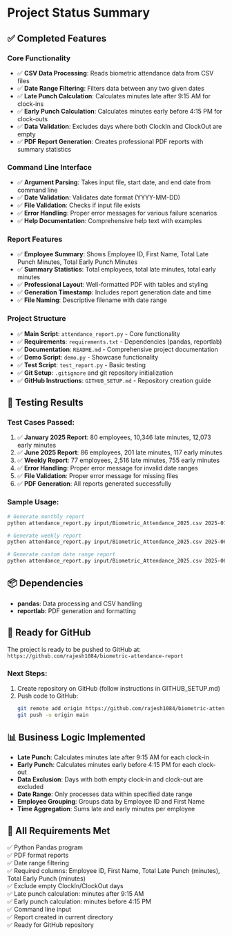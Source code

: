 # Project Status Summary

## ✅ Completed Features

### Core Functionality
- ✅ **CSV Data Processing**: Reads biometric attendance data from CSV files
- ✅ **Date Range Filtering**: Filters data between any two given dates
- ✅ **Late Punch Calculation**: Calculates minutes late after 9:15 AM for clock-ins
- ✅ **Early Punch Calculation**: Calculates minutes early before 4:15 PM for clock-outs
- ✅ **Data Validation**: Excludes days where both ClockIn and ClockOut are empty
- ✅ **PDF Report Generation**: Creates professional PDF reports with summary statistics

### Command Line Interface
- ✅ **Argument Parsing**: Takes input file, start date, and end date from command line
- ✅ **Date Validation**: Validates date format (YYYY-MM-DD)
- ✅ **File Validation**: Checks if input file exists
- ✅ **Error Handling**: Proper error messages for various failure scenarios
- ✅ **Help Documentation**: Comprehensive help text with examples

### Report Features
- ✅ **Employee Summary**: Shows Employee ID, First Name, Total Late Punch Minutes, Total Early Punch Minutes
- ✅ **Summary Statistics**: Total employees, total late minutes, total early minutes
- ✅ **Professional Layout**: Well-formatted PDF with tables and styling
- ✅ **Generation Timestamp**: Includes report generation date and time
- ✅ **File Naming**: Descriptive filename with date range

### Project Structure
- ✅ **Main Script**: `attendance_report.py` - Core functionality
- ✅ **Requirements**: `requirements.txt` - Dependencies (pandas, reportlab)
- ✅ **Documentation**: `README.md` - Comprehensive project documentation
- ✅ **Demo Script**: `demo.py` - Showcase functionality
- ✅ **Test Script**: `test_report.py` - Basic testing
- ✅ **Git Setup**: `.gitignore` and git repository initialization
- ✅ **GitHub Instructions**: `GITHUB_SETUP.md` - Repository creation guide

## 🧪 Testing Results

### Test Cases Passed:
1. ✅ **January 2025 Report**: 80 employees, 10,346 late minutes, 12,073 early minutes
2. ✅ **June 2025 Report**: 86 employees, 201 late minutes, 117 early minutes  
3. ✅ **Weekly Report**: 77 employees, 2,516 late minutes, 755 early minutes
4. ✅ **Error Handling**: Proper error message for invalid date ranges
5. ✅ **File Validation**: Proper error message for missing files
6. ✅ **PDF Generation**: All reports generated successfully

### Sample Usage:
```bash
# Generate monthly report
python attendance_report.py input/Biometric_Attendance_2025.csv 2025-01-01 2025-01-31

# Generate weekly report
python attendance_report.py input/Biometric_Attendance_2025.csv 2025-06-16 2025-06-22

# Generate custom date range report
python attendance_report.py input/Biometric_Attendance_2025.csv 2025-06-01 2025-06-25
```

## 📦 Dependencies
- **pandas**: Data processing and CSV handling
- **reportlab**: PDF generation and formatting

## 🚀 Ready for GitHub

The project is ready to be pushed to GitHub at: `https://github.com/rajesh1084/biometric-attendance-report`

### Next Steps:
1. Create repository on GitHub (follow instructions in GITHUB_SETUP.md)
2. Push code to GitHub:
   ```bash
   git remote add origin https://github.com/rajesh1084/biometric-attendance-report.git
   git push -u origin main
   ```

## 📊 Business Logic Implemented
- **Late Punch**: Calculates minutes late after 9:15 AM for each clock-in
- **Early Punch**: Calculates minutes early before 4:15 PM for each clock-out
- **Data Exclusion**: Days with both empty clock-in and clock-out are excluded
- **Date Range**: Only processes data within specified date range
- **Employee Grouping**: Groups data by Employee ID and First Name
- **Time Aggregation**: Sums late and early minutes per employee

## 🎯 All Requirements Met
✅ Python Pandas program  
✅ PDF format reports  
✅ Date range filtering  
✅ Required columns: Employee ID, First Name, Total Late Punch (minutes), Total Early Punch (minutes)  
✅ Exclude empty ClockIn/ClockOut days  
✅ Late punch calculation: minutes after 9:15 AM  
✅ Early punch calculation: minutes before 4:15 PM  
✅ Command line input  
✅ Report created in current directory  
✅ Ready for GitHub repository

